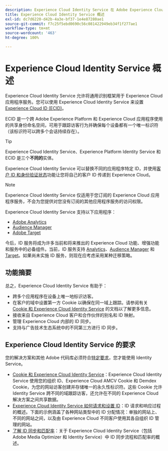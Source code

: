```yaml
---
description: Experience Cloud Identity Service 在 Adobe Experience Cloud 中的角色。
title: Experience Cloud Identity Service 概述
exl-id: dc7d6220-d42b-4a3e-bf37-1e4e87280ae1
source-git-commit: f7c25f5ebd0690c56c081422949eb34f1f277ae1
workflow-type: tm+mt
source-wordcount: '463'
ht-degree: 100%

---
```


# Experience Cloud Identity Service 概述

Experience Cloud Identity Service 允许将通用识别框架用于 Experience Cloud 应用程序服务。您可以使用 Experience Cloud Identity Service 来设置 [Experience Cloud ID (ECID)](https://experienceleague.adobe.com/docs/experience-platform/identity/ecid.html)。

ECID 是一个跨 Adobe Experience Platform 和 Experience Cloud 应用程序使用的共享身份命名空间，可用于跟踪访客行为并确保每个设备都有一个唯一标识符（该标识符可以跨多个会话持续存在）。

>[!TIP]
>
>Experience Cloud Identity Service、Experience Platform Identity Service 和 ECID 是三个&#x200B;**不同的**&#x200B;实体。

Experience Cloud Identity Service 可以替换不同的应用程序特定 ID，并使用[客户 ID 和身份验证状态](/help/reference/authenticated-state.md)功能让您将自己的客户 ID 传递到 Experience Cloud。

>[!NOTE]
>
>Experience Cloud Identity Service 仅适用于您订阅的 Experience Cloud 应用程序服务，不会为您提供对您没有订阅的其他应用程序服务的访问权限。

Experience Cloud Identity Service 支持以下应用程序：

* [Adobe Analytics](https://business.adobe.com/products/analytics/web-analytics.html)
* [Audience Manager](https://business.adobe.com/products/audience-manager/adobe-audience-manager.html)
* [Adobe Target](https://business.adobe.com/products/target/adobe-target.html)

今后，ID 服务将成为许多当前和将来推出的 Experience Cloud 功能、增强功能和服务中的必备组件。当前，ID 服务支持 [Analytics](http://www.adobe.com/cn/marketing-cloud/web-analytics.html)、[Audience Manager](http://www.adobe.com/cn/marketing-cloud/data-management-platform.html) 和 [Target](http://www.adobe.com/cn/marketing-cloud/testing-targeting.html)。如果尚未实施 ID 服务，则现在应考虑采用某种迁移策略。

## 功能摘要

总之，Experience Cloud Identity Service 有助于：

* 跨多个应用程序在设备上唯一地标识访客。
* 在客户的域中设置第一方 Cookie 以确保在同一域上跟踪。请参阅有关 [Cookie 和 Experience Cloud Identity Service](./cookies.md) 的文档以了解更多信息。
* 接收来自 Experience Cloud 客户和合作伙伴的别名和 ID 映射。
* 管理 Experience Cloud 内部的 ID 同步。
* 支持与广告技术生态系统中的不同第三方进行 ID 同步。

## Experience Cloud Identity Service 的要求

您的解决方案和其他 Adobe 代码库必须符合[特定要求](/help/reference/requirements.md)，您才能使用 Identity Service。

* [Cookie 和 Experience Cloud Identity Service](cookies.md)：Experience Cloud Identity Service 使用您的组织 ID、Experience Cloud AMCV Cookie 和 Demdex Cookie，为您的网站访客创建并存储唯一的永久性标识符。这些 Cookie 允许 Identity Service 跨不同的域跟踪访客，还允许在不同的 Experience Cloud 解决方案之间共享数据。
* [Experience Cloud Identity Service 如何请求和设置 ID](id-request.md)：ID 请求和响应过程的概述。下面的示例涵盖了各种网站类型中的 ID 分配情况：单独的网站上、不同的网站之间，以及由 Experience Cloud 不同客户使用其各自组织 ID 管理的网站。
* [了解 ID 同步和匹配率](match-rates.md)：关于 Experience Cloud Identity Service（包括 Adobe Media Optimizer 和 Identity Service）中 ID 同步流程和匹配率的概述。
